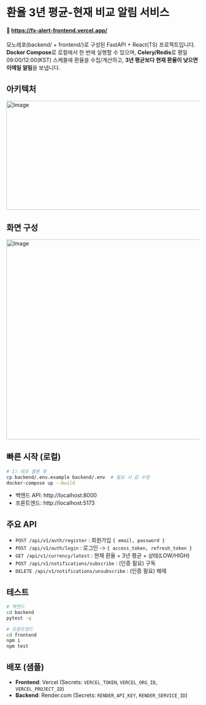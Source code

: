 # 환율 3년 평균-현재 비교 알림 서비스
#### 💸 https://fx-alert-frontend.vercel.app/
모노레포(backend/ + frontend/)로 구성된 FastAPI + React(TS) 프로젝트입니다.  
**Docker Compose**로 로컬에서 한 번에 실행할 수 있으며, **Celery/Redis**로 평일 09:00/12:00(KST) 스케줄에
환율을 수집/계산하고, **3년 평균보다 현재 환율이 낮으면 이메일 알림**을 보냅니다.


## 아키텍처 
<img width="747" height="284" alt="Image" src="https://github.com/user-attachments/assets/97e6359a-619d-46a2-a364-c852e3d64003" />

## 화면 구성 
<img width="987" height="521" alt="Image" src="https://github.com/user-attachments/assets/991190ac-f6d0-47ac-8ba9-13e33d531683" />

## 빠른 시작 (로컬)

```bash
# 1) 레포 클론 후
cp backend/.env.example backend/.env  # 필요 시 값 수정
docker-compose up --build
```

- 백엔드 API: http://localhost:8000
- 프론트엔드: http://localhost:5173

## 주요 API

- `POST /api/v1/auth/register` : 회원가입 `{ email, password }`
- `POST /api/v1/auth/login` : 로그인 -> `{ access_token, refresh_token }`
- `GET /api/v1/currency/latest` : 현재 환율 + 3년 평균 + 상태(LOW/HIGH)
- `POST /api/v1/notifications/subscribe` : (인증 필요) 구독
- `DELETE /api/v1/notifications/unsubscribe` : (인증 필요) 해제

## 테스트

```bash
# 백엔드
cd backend
pytest -q

# 프론트엔드
cd frontend
npm i
npm test
```

## 배포 (샘플)
- **Frontend**: Vercel (Secrets: `VERCEL_TOKEN`, `VERCEL_ORG_ID`, `VERCEL_PROJECT_ID`)
- **Backend**: Render.com (Secrets: `RENDER_API_KEY`, `RENDER_SERVICE_ID`)
